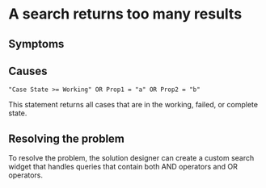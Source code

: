 # A search returns too many results

## Symptoms

## Causes

```
"Case State >= Working" OR Prop1 = "a" OR Prop2 = "b"
```

This
statement returns all cases that are in the working, failed, or complete
state.

## Resolving the problem

To resolve the problem, the solution designer can
create a custom search widget that handles     queries that contain
both AND operators and OR operators.